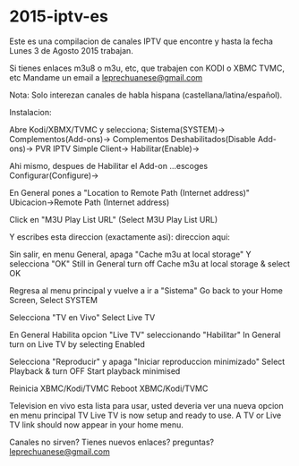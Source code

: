 # 2015-iptv-es
Este es una compilacion de canales IPTV que
encontre y hasta la fecha Lunes 3 de Agosto 2015 trabajan.

Si tienes enlaces m3u8 o m3u, etc, que trabajen con KODI o XBMC
TVMC, etc Mandame un email a leprechuanese@gmail.com

Nota:
Solo interezan canales de habla hispana (castellana/latina/español).


Instalacion:

Abre Kodi/XBMX/TVMC y selecciona;
Sistema(SYSTEM)->
Complementos(Add-ons)->
Complementos Deshabilitados(Disable Add-ons)->
PVR IPTV Simple Client->
Habilitar(Enable)->

Ahi mismo, despues de Habilitar el Add-on ...escoges
Configurar(Configure)->

En General pones a "Location to Remote Path (Internet address)"
Ubicacion->Remote Path (Internet address)

Click en "M3U Play List URL" (Select M3U Play List URL)

Y escribes esta direccion (exactamente asi):
direccion aqui:

Sin salir, en menu General, apaga "Cache m3u at local storage"
Y selecciona "OK"
Still in General turn off Cache m3u at local storage & select OK

Regresa al menu principal y vuelve a ir a "Sistema"
Go back to your Home Screen, Select SYSTEM

Selecciona "TV en Vivo"
Select Live TV

En General Habilita opcion "Live TV" seleccionando "Habilitar"
In General turn on Live TV by selecting Enabled

Selecciona "Reproducir" y apaga "Iniciar reproduccion minimizado"
Select Playback & turn OFF Start playback minimised

Reinicia XBMC/Kodi/TVMC
Reboot XBMC/Kodi/TVMC

Television en vivo esta lista para usar, usted deveria ver una nueva
opcion en menu principal TV
Live TV is now setup and ready to use. A TV or Live TV link should 
now appear in your home menu.

Canales no sirven? Tienes nuevos enlaces? preguntas?
leprechuanese@gmail.com
